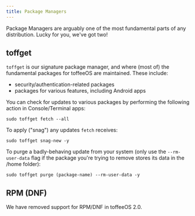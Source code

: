 ```yaml
---
title: Package Managers
---
```


Package Managers are arguably one of the most fundamental parts of any distribution. Lucky for you, we've got two!

## toffget

``toffget`` is our signature package manager, and where (most of) the fundamental packages for toffeeOS are maintained. These include:
  - security/authentication-related packages
  - packages for various features, including Android apps

You can check for updates to various packages by performing the following action in Console/Terminal apps:

```
sudo toffget fetch --all
```

To apply ("snag") any updates ``fetch`` receives:

```
sudo toffget snag-new -y
```

To purge a badly-behaving update from your system (only use the ``--rm-user-data`` flag if the package you're trying to remove stores its data in the /home folder):

```
sudo toffget purge (package-name) --rm-user-data -y
```

## RPM (DNF)
We have removed support for RPM/DNF in toffeeOS 2.0. 
